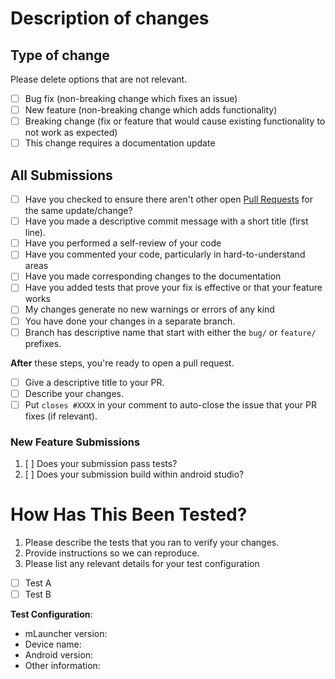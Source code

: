 # Description of changes <!-- to be filled in -->

<!-- Please include a summary of the changes and the related issue. Please also include relevant motivation and context. List any dependencies that are required for this change. -->

## Type of change <!-- to be filled in -->

Please delete options that are not relevant.

- [ ] Bug fix (non-breaking change which fixes an issue)
- [ ] New feature (non-breaking change which adds functionality)
- [ ] Breaking change (fix or feature that would cause existing functionality to not work as expected)
- [ ] This change requires a documentation update

## All Submissions <!-- to be checked -->

- [ ] Have you checked to ensure there aren't other open [Pull Requests](../../../pulls) for the same update/change?
- [ ] Have you made a descriptive commit message with a short title (first line).
- [ ] Have you performed a self-review of your code
- [ ] Have you commented your code, particularly in hard-to-understand areas
- [ ] Have you made corresponding changes to the documentation
- [ ] Have you added tests that prove your fix is effective or that your feature works
- [ ] My changes generate no new warnings or errors of any kind
- [ ] You have done your changes in a separate branch. 
- [ ] Branch has descriptive name that start with either the `bug/` or `feature/` prefixes. <!-- Good examples are: 'bug/signin-issue' or 'feature/issue-templates'. -->

**After** these steps, you're ready to open a pull request.

- [ ] Give a descriptive title to your PR.
- [ ] Describe your changes.
- [ ] Put `closes #XXXX` in your comment to auto-close the issue that your PR fixes (if relevant). <!--- Please delete if not relevant. -->

### New Feature Submissions <!-- to be filled in if relevant or remove -->

1. [ ] Does your submission pass tests?
2. [ ] Does your submission build within android studio?

# How Has This Been Tested? <!-- to be filled in -->

1. Please describe the tests that you ran to verify your changes. 
2. Provide instructions so we can reproduce. 
3. Please list any relevant details for your test configuration

- [ ] Test A
- [ ] Test B

**Test Configuration**:
- mLauncher version:
- Device name:
- Android version:
- Other information:

